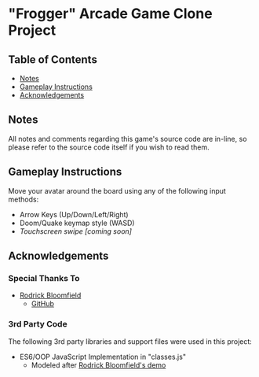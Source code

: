 # "Frogger" Arcade Game Clone Project

## Table of Contents
* [Notes](#notes)
* [Gameplay Instructions](#gameplay-instructions)
* [Acknowledgements](#acknowledgements)

## Notes
All notes and comments regarding this game's source code are in-line,
so please refer to the source code itself if you wish to read them.

## Gameplay Instructions
Move your avatar around the board using any of the following input methods:
* Arrow Keys (Up/Down/Left/Right)
* Doom/Quake keymap style (WASD)
* _Touchscreen swipe [coming soon]_

## Acknowledgements

### Special Thanks To
* [Rodrick Bloomfield](https://www.linkedin.com/in/rodrick-bloomfield-95a82793/)
  * [GitHub](https://github.com/bloom305)

### 3rd Party Code
The following 3rd party libraries and support files were used in this project:
* ES6/OOP JavaScript Implementation in "classes.js"
  * Modeled after [Rodrick Bloomfield's demo](https://zoom.us/recording/play/aulotDlzKFegQFIJTaTzKgWvNkVsYtlwO454vL1UPE1Cm6lOUBQCtfVurPOIAGAS?startTime=1529542978000)
